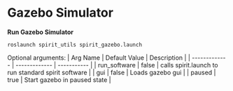 # Gazebo Simulator

**Run Gazebo Simulator**

`roslaunch spirit_utils spirit_gazebo.launch`

Optional arguments:
| Arg Name      | Default Value | Description |
| ------------- | ------------- | ----------- |
| run_software  | false         | calls spirit.launch to run standard spirit software |
| gui           | false         | Loads gazebo gui |
| paused        | true          | Start gazebo in paused state |
